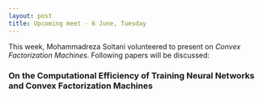 ```yaml
---
layout: post
title: Upcoming meet - 6 June, Tuesday
---
```


This week, Mohammadreza Soltani volunteered to present on *Convex Factorization Machines*. Following papers will be discussed: 


### On the Computational Efficiency of Training Neural Networks  and  Convex Factorization Machines
